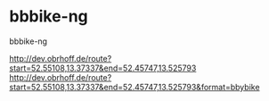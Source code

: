 bbbike-ng
=========

bbbike-ng

http://dev.obrhoff.de/route?start=52.55108,13.37337&end=52.45747,13.525793
http://dev.obrhoff.de/route?start=52.55108,13.37337&end=52.45747,13.525793&format=bbybike

